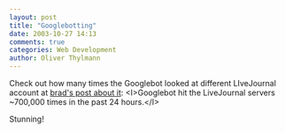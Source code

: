```yaml
---
layout: post
title: "Googlebotting"
date: 2003-10-27 14:13
comments: true
categories: Web Development
author: Oliver Thylmann
---
```



Check out how many times the Googlebot looked at different LIveJournal account at [brad's post about it](http://www.livejournal.com/community/lj_nifty/87082.html): &lt;I&gt;Googlebot hit the LiveJournal servers ~700,000 times in the past 24 hours.&lt;/I&gt;

Stunning!


